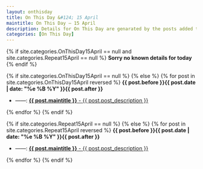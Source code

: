 ```yaml
---
layout: onthisday
title: On This Day &#124; 15 April
maintitle: On This Day — 15 April
description: Details for On This Day are genarated by the posts added to the website so the content is subject to changes/updates over time.
categories: [On This Day]
---
```


{% if site.categories.OnThisDay15April == null and site.categories.Repeat15April == null %}
<strong>Sorry no known details for today</strong>
{% endif %}

{% if site.categories.OnThisDay15April == null %}
{% else %}
{% for post in site.categories.OnThisDay15April reversed %}
<strong>{{ post.before }}{{ post.date | date: "%e %B %Y" }}{{ post.after }}</strong>
<ul>
<li> ——: <a href="{{ post.url }}"><strong>{{ post.maintitle }}</strong> - {{ post.post_description }}</a></li>
</ul>
{% endfor %}
{% endif %}

{% if site.categories.Repeat15April == null %}
{% else %}
{% for post in site.categories.Repeat15April reversed %}
<strong>{{ post.before }}{{ post.date | date: "%e %B %Y" }}{{ post.after }}</strong>
<ul>
<li> ——: <a href="{{ post.url }}"><strong>{{ post.maintitle }}</strong> - {{ post.post_description }}</a></li>
</ul>
{% endfor %}
{% endif %}
